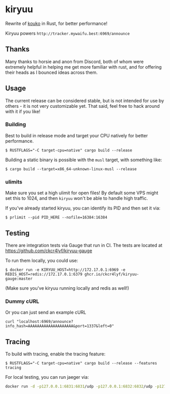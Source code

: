 # kiryuu

Rewrite of [kouko](https://github.com/ckcr4lyf/kouko) in Rust, for better performance!

Kiryuu powers `http://tracker.mywaifu.best:6969/announce`

## Thanks

Many thanks to horsie and anon from Discord, both of whom were extremely helpful in helping me get more familiar with rust, and for offering their heads as I bounced ideas across them.

## Usage

The current release can be considered stable, but is not intended for use by others - it is not very customizable yet. That said, feel free to hack around with it if you like!

### Building

Best to build in release mode and target your CPU natively for better performance.

```
$ RUSTFLAGS="-C target-cpu=native" cargo build --release
```

Building a static binary is possible with the `musl` target, with something like:

```
$ cargo build --target=x86_64-unknown-linux-musl --release

```

### ulimits

Make sure you set a high ulimit for open files! By default some VPS might set this to 1024, and then `kiryuu` won't be able to handle high traffic.

If you've already started kiryuu, you can identify its PID and then set it via:

```
$ prlimit --pid PID_HERE --nofile=16384:16384
```

## Testing

There are integration tests via Gauge that run in CI. The tests are located at https://github.com/ckcr4lyf/kiryuu-gauge

To run them locally, you could use:

```
$ docker run -e KIRYUU_HOST=http://172.17.0.1:6969 -e REDIS_HOST=redis://172.17.0.1:6379 ghcr.io/ckcr4lyf/kiryuu-gauge:master
```

(Make sure you've kiryuu running locally and redis as well!)

### Dummy cURL

Or you can just send an example cURL 

```
curl "localhost:6969/announce?info_hash=AAAAAAAAAAAAAAAAAAAA&port=1337&left=0" 
```

## Tracing

To build with tracing, enable the tracing feature:

```
$ RUSTFLAGS="-C target-cpu=native" cargo build --release --features tracing
```

For local testing, you can run jaeger via:

```sh
docker run -d -p127.0.0.1:6831:6831/udp -p127.0.0.1:6832:6832/udp -p127.0.0.1:16686:16686 -p127.0.0.1:14268:14268 jaegertracing/all-in-one:latest
```
